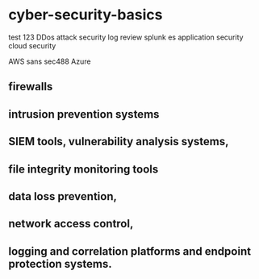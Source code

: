 # cyber-security-basics

test 123
DDos attack 
security log review
splunk es
application security
 cloud security 

AWS
sans sec488
Azure

## firewalls
## intrusion prevention systems
## SIEM tools, vulnerability analysis systems,
## file integrity monitoring tools
## data loss prevention, 
## network access control, 
## logging and correlation platforms and endpoint protection systems.
